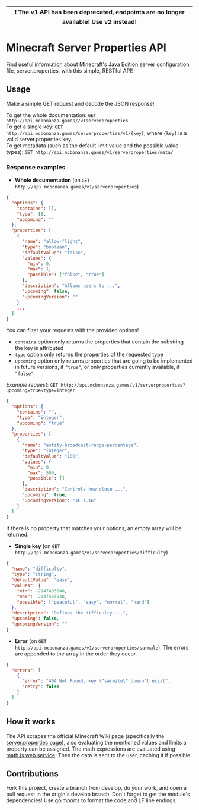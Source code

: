 | :exclamation: The v1 API has been deprecated, endpoints are no longer available! Use v2 instead! |
| ------------------------------------------------------------------------------------------------ |


# Minecraft Server Properties API

Find useful information about Minecraft's Java Edition server configuration file, server.properties, with this simple, RESTful API!

## Usage

Make a simple GET request and decode the JSON response!

To get the whole documentation: `GET http://api.mcbonanza.games//v1serverproperties`  
To get a single key: `GET http://api.mcbonanza.games/serverproperties/v1/{key}`, where `{key}` is a valid server.properties key.  
To get metadata (such as the default limit value and the possible value types): `GET http://api.mcbonanza.games/v1/serverproperties/meta/`

### Response examples

- **Whole documentation** (on `GET http://api.mcbonanza.games/v1/serverproperties`)

```json
{
  "options": {
    "contains": [],
    "type": [],
    "upcoming": ""
  },
  "properties": [
    {
      "name": "allow-flight",
      "type": "boolean",
      "defaultValue": "false",
      "values": {
        "min": 0,
        "max": 1,
        "possible": ["false", "true"]
      },
      "description": "Allows users to ...",
      "upcoming": false,
      "upcomingVersion": ""
    }
    ...
  ]
}
```

You can filter your requests with the provided options!

- `contains` option only returns the properties that contain the substring the key is attributed
- `type` option only returns the properties of the requested type
- `upcoming` option only returns properties that are going to be implemented in future versions, if `"true"`, or only properties currently available, if `"false"`

_Example request_: `GET http://api.mcbonanza.games/v1/serverproperties?upcoming=true&type=integer`

```json
{
  "options": {
    "contains": "",
    "type": "integer",
    "upcoming": "true"
  },
  "properties": [
    {
      "name": "entity-broadcast-range-percentage",
      "type": "integer",
      "defaultValue": "100",
      "values": {
        "min": 0,
        "max": 500,
        "possible": []
      },
      "description": "Controls how close ...",
      "upcoming": true,
      "upcomingVersion": "JE 1.16"
    }
  ]
}
```

If there is no property that matches your options, an empty array will be returned.

- **Single key** (on `GET http://api.mcbonanza.games/v1/serverproperties/difficulty`)

```json
{
  "name": "difficulty",
  "type": "string",
  "defaultValue": "easy",
  "values": {
    "min": -2147483648,
    "max": -2147483648,
    "possible": ["peaceful", "easy", "normal", "hard"]
  },
  "description": "Defines the difficulty ...",
  "upcoming": false,
  "upcomingVersion": ""
}
```

- **Error** (on `GET http://api.mcbonanza.games/v1/serverproperties/sarmale`). The errors are appended to the array in the order they occur.

```json
{
  "errors": [
    {
      "error": "404 Not Found, key \"sarmale\" doesn't exist",
      "retry": false
    }
  ]
}
```

## How it works

The API scrapes the official Minecraft Wiki page (specifically the [server.properties page](https://minecraft.gamepedia.com/Server.properties)), also evaluating
the mentioned values and limits a property can be assigned. The math expressions are evaluated using [math.js web service](https://api.mathjs.org/). Then the data is sent to the user, caching it if possible.

## Contributions

Fork this project, create a branch from develop, do your work, and open a pull request in the origin's develop branch.
Don't forget to get the module's dependencies! Use goimports to format the code and LF line endings.
